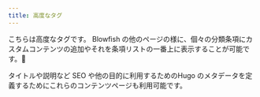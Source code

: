 ```yaml
---
title: 高度なタグ
---
```


こちらは高度なタグです。 Blowfish の他のページの様に、個々の分類条項にカスタムコンテンツの追加やそれを条項リストの一番上に表示することが可能です。:rocket:

タイトルや説明など SEO や他の目的に利用するためのHugo のメタデータを定義するためにこれらのコンテンツページも利用可能です。
